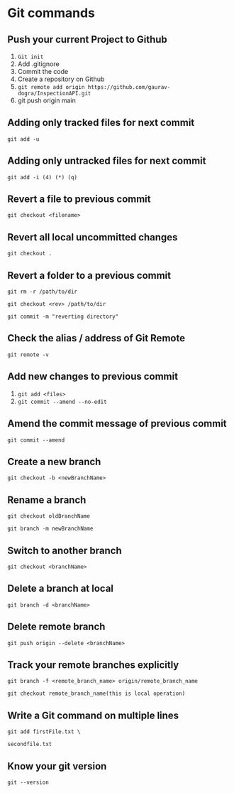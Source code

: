 # Git commands

## Push your current Project to Github

1. `Git init`
2. Add .gitignore
3. Commit the code
4. Create a repository on Github
5. `git remote add origin https://github.com/gaurav-dogra/InspectionAPI.git`
6.  git push origin main

## Adding only tracked files for next commit

`git add -u`

## Adding only untracked files for next commit

`git add -i (4) (*) (q)`

## Revert a file to previous commit

`git checkout <filename>`

## Revert all local uncommitted changes

`git checkout .`

## Revert a folder to a previous commit

`git rm -r /path/to/dir`

`git checkout <rev> /path/to/dir`

`git commit -m "reverting directory"`

## Check the alias / address of Git Remote

`git remote -v`

## Add new changes to previous commit

1. `git add <files>`
2. `git commit --amend --no-edit`

## Amend the commit message of previous commit

`git commit --amend`

## Create a new branch

`git checkout -b <newBranchName>`

## Rename a branch

`git checkout oldBranchName`

`git branch -m newBranchName`

## Switch to another branch

`git checkout <branchName>`

## Delete a branch at local

`git branch -d <branchName>`

## Delete remote branch

`git push origin --delete <branchName>`

## Track your remote branches explicitly 

`git branch -f <remote_branch_name> origin/remote_branch_name`

`git checkout remote_branch_name(this is local operation)`

## Write a Git command on multiple lines

`git add firstFile.txt \`

`secondfile.txt`

## Know your git version

`git --version`





